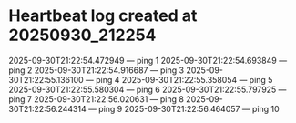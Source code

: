 # Heartbeat log created at 20250930_212254
2025-09-30T21:22:54.472949 — ping 1
2025-09-30T21:22:54.693849 — ping 2
2025-09-30T21:22:54.916687 — ping 3
2025-09-30T21:22:55.136100 — ping 4
2025-09-30T21:22:55.358054 — ping 5
2025-09-30T21:22:55.580304 — ping 6
2025-09-30T21:22:55.797925 — ping 7
2025-09-30T21:22:56.020631 — ping 8
2025-09-30T21:22:56.244314 — ping 9
2025-09-30T21:22:56.464057 — ping 10
